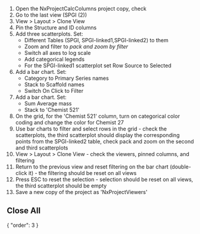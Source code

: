 1. Open the NxProjectCalcColumns project copy, check
1. Go to the last view (SPGI (2))
1. View > Layout > Clone View
1. Pin the Structure and ID columns
1. Add three scatterplots. Set: 
   * Different Tables (SPGI, SPGI-linked1,SPGI-linked2) to them
   * Zoom and filter to _pack and zoom by filter_
   * Switch all axes to log scale
   * Add categorical legends
   * For the SPGI-linked1 scatterplot set Row Source to Selected 
1. Add a bar chart. Set:
   * Category to Primary Series names
   * Stack to Scaffold names
   * Switch On Click to Filter
1. Add a bar chart. Set:
   * Sum Average mass
   * Stack to 'Chemist 521'
1. On the grid, for the 'Chemist 521' column, turn on categorical color coding and change the color for Chemist 27
1. Use bar charts to filter and select rows in the grid - check the scatterplots, the third scatterplot should display the corresponding points from the SPGI-linked2 table, check pack and zoom on the second and third scatterplots
1. View > Layout > Clone View - check the viewers, pinned columns, and filtering
1. Return to the previous view and reset filtering on the bar chart (double-click it) - the filtering should be reset on all views
1. Press ESC to reset the selection - selection should be reset on all views, the third scatterplot should be empty
1. Save a new copy of the project as 'NxProjectViewers'

Close All
---
{
  "order": 3
}